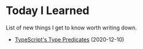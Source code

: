 # Today I Learned

List of new things I get to know worth writing down.

- [TypeScript's Type Predicates](notes/type_predicates.md) (2020-12-10)
